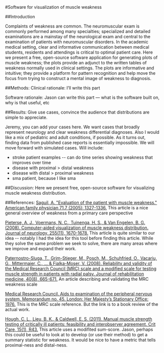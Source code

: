 #Software for visualization of muscle weakness

##Introduction

Complaints of weakness are common. The neuromuscular exam is commonly performed among many specialties; specialized and detailed examinations are a mainstay of the neurological exam and central to the examination of patients with neuromuscular disorders.
In the academic medical setting, clear and informative communication between medical students, residents and attendings is critical to optimal patient care. Here we present a free, open-source software application for generating plots of muscle weakness; the plots provide an adjunct to the written tables of weakness normally used in clinical settings. The plots are informative and intuitive; they provide a platform for pattern recognition and help move the focus from trying to construct a mental image of weakness to diagnosis.


##Methods:
Clinical rationale: I’ll write this part

Software rationale: Jason can write this part — what is the software built on, why is that useful, etc


##Results:
Give use cases, convince the audience that distributions are simple to appreciate.


Jeremy, you can add your cases here. We want cases that broadly represent neurology and clear weakness differential diagnoses. Also I would like a mix of pediatric and adult conditions, if possible.
As it turns out, finding data from published case reports is essentially impossible. We will move forward with simulated cases.
Will include:
- stroke patient examples -- can do time series showing weakness that improves over time
- disease with proximal > distal weakness
- disease with distal > proximal weakness
- sma patient, because I like sma


##Discussion:
Here we present free, open-source software for visualizing muscle weakness distribution. 



##References:
[Saguil, A. "Evaluation of the patient with muscle weakness." American family physician 71.7 (2005): 1327-1336.](http://www.aafp.org/afp/2005/0401/p1327.html) This article is a nice general overview of weakness from a primary care perspective

[Pieterse, A. J., Voermans, N. C., Tuinenga, H. S., & Van Engelen, B. G. (2008). Computer-aided visualization of muscle weakness distribution. Journal of neurology, 255(11), 1670-1678.](http://link.springer.com/article/10.1007/s00415-008-0959-7#/page-1)
This article is quite similar to our idea -- notably I had the idea for this tool before finding this article. While they solve the same problem we seek to solve, there are many areas where we improve and expand their work.

[Paternostro-Sluga, T., Grim-Stieger, M., Posch, M., Schuhfried, O., Vacariu, G., Mittermaier, C., ... & Fialka-Moser, V. (2008). Reliability and validity of the Medical Research Council (MRC) scale and a modified scale for testing muscle strength in patients with radial palsy. Journal of rehabilitation medicine, 40(8), 665-671.](https://www.researchgate.net/profile/Martin_Posch/publication/23484750_Reliability_and_validity_of_the_Medical_Research_Council_%28MRC%29_scale_and_a_modified_scale_for_testing_muscle_strength_in_patients_with_radial_palsy/links/0c96051f8cd6db8174000000.pdf)
An article describing and validating the MRC weakness scale

[Medical Research Council. Aids to examination of the peripheral nervous system. Memorandum no. 45. London: Her Majesty’s Stationary Office; 1976.](http://www.sciencedirect.com/science/article/pii/0022510X77902052) This is the MRC scale reference. But the link is to a book review of the actual work.

[Hough, C. L., Lieu, B. K., & Caldwell, E. S. (2011). Manual muscle strength testing of critically ill patients: feasibility and interobserver agreement. Crit Care, 15(1), R43.](http://link.springer.com/article/10.1186%2Fcc10005?LI=true) This article uses a modifited sum-score. Jason, perhaps this could be useful to look at to develop (or use their method) to get a summary statistic for weakness. It would be nice to have a metric that tells proximal-ness and distal-ness.


